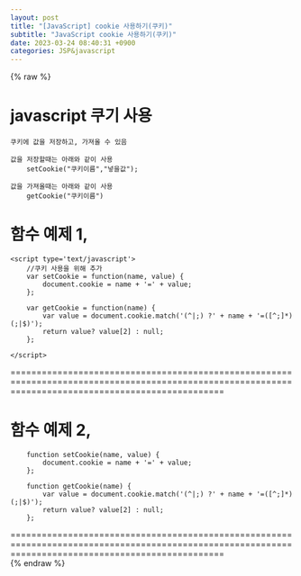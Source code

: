 ```yaml
---  
layout: post  
title: "[JavaScript] cookie 사용하기(쿠키)"  
subtitle: "JavaScript cookie 사용하기(쿠키)"  
date: 2023-03-24 08:40:31 +0900  
categories: JSP&javascript  
---  
```

{% raw %}  
# javascript 쿠기 사용  
  
	쿠키에 값을 저장하고, 가져올 수 있음  
  
	값을 저장할때는 아래와 같이 사용  
		setCookie("쿠키이름","넣을값");  
  
	값을 가져올때는 아래와 같이 사용  
		getCookie("쿠키이름")  
  
함수 예제 1,  
=====================================================================================================================================================  
	<script type='text/javascript'>  
		//쿠키 사용을 위해 추가  
		var setCookie = function(name, value) {  
			document.cookie = name + '=' + value;  
		};  
  
		var getCookie = function(name) {  
			var value = document.cookie.match('(^|;) ?' + name + '=([^;]*)(;|$)');  
			return value? value[2] : null;  
		};  
  
	</script>  
  
=====================================================================================================================================================  
  
함수 예제 2,  
=====================================================================================================================================================  
  
		function setCookie(name, value) {  
			document.cookie = name + '=' + value;  
		};  
  
		function getCookie(name) {  
			var value = document.cookie.match('(^|;) ?' + name + '=([^;]*)(;|$)');  
			return value? value[2] : null;  
		};  
  
=====================================================================================================================================================                                                                                                                                                                                                                                                                                                                                                                                                                                                                                                                                                                                                                                                                                                                                                                                                                                                                                                                                                                                                                                                                                                                                                                                                                                                                                                                                                                                                                                                                                                           
{% endraw %}